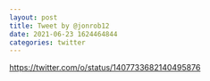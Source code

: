 ```yaml
--- 
layout: post 
title: Tweet by @jonrob12 
date: 2021-06-23 1624464844 
categories: twitter 
--- 
```

https://twitter.com/o/status/1407733682140495876